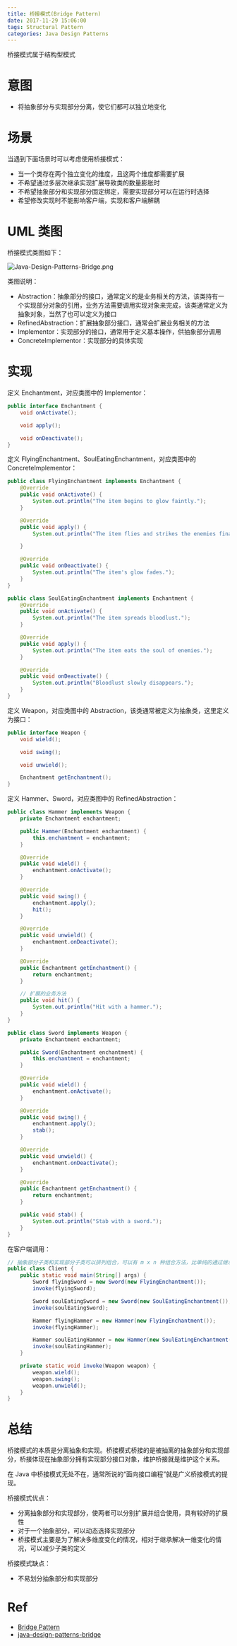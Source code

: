 ```yaml
---
title: 桥接模式(Bridge Pattern)
date: 2017-11-29 15:06:00
tags: Structural Pattern
categories: Java Design Patterns
---
```


桥接模式属于结构型模式

<!-- more -->

# 意图

* 将抽象部分与实现部分分离，使它们都可以独立地变化

# 场景

当遇到下面场景时可以考虑使用桥接模式：

* 当一个类存在两个独立变化的维度，且这两个维度都需要扩展
* 不希望通过多层次继承实现扩展导致类的数量膨胀时
* 不希望抽象部分和实现部分固定绑定，需要实现部分可以在运行时选择
* 希望修改实现时不能影响客户端，实现和客户端解耦

# UML 类图

桥接模式类图如下：

![Java-Design-Patterns-Bridge.png](http://otg3f8t90.bkt.clouddn.com/2018/1/25/Java-Design-Patterns-Bridge.png)

类图说明：

* Abstraction：抽象部分的接口，通常定义的是业务相关的方法，该类持有一个实现部分对象的引用，业务方法需要调用实现对象来完成，该类通常定义为抽象对象，当然了也可以定义为接口
* RefinedAbstraction：扩展抽象部分接口，通常会扩展业务相关的方法
* Implementor：实现部分的接口，通常用于定义基本操作，供抽象部分调用
* ConcreteImplementor：实现部分的具体实现

# 实现

定义 Enchantment，对应类图中的 Implementor：

```java
public interface Enchantment {
    void onActivate();

    void apply();

    void onDeactivate();
}
```

定义 FlyingEnchantment、SoulEatingEnchantment，对应类图中的 ConcreteImplementor：

```java
public class FlyingEnchantment implements Enchantment {
    @Override
    public void onActivate() {
        System.out.println("The item begins to glow faintly.");
    }

    @Override
    public void apply() {
        System.out.println("The item flies and strikes the enemies finally returning to owner's hand.");

    }

    @Override
    public void onDeactivate() {
        System.out.println("The item's glow fades.");
    }
}
```

```java
public class SoulEatingEnchantment implements Enchantment {
    @Override
    public void onActivate() {
        System.out.println("The item spreads bloodlust.");
    }

    @Override
    public void apply() {
        System.out.println("The item eats the soul of enemies.");
    }

    @Override
    public void onDeactivate() {
        System.out.println("Bloodlust slowly disappears.");
    }
}
```

定义 Weapon，对应类图中的 Abstraction，该类通常被定义为抽象类，这里定义为接口：

```java
public interface Weapon {
    void wield();

    void swing();

    void unwield();

    Enchantment getEnchantment();
}
```

定义 Hammer、Sword，对应类图中的 RefinedAbstraction：

```java
public class Hammer implements Weapon {
    private Enchantment enchantment;

    public Hammer(Enchantment enchantment) {
        this.enchantment = enchantment;
    }

    @Override
    public void wield() {
        enchantment.onActivate();
    }

    @Override
    public void swing() {
        enchantment.apply();
        hit();
    }

    @Override
    public void unwield() {
        enchantment.onDeactivate();
    }

    @Override
    public Enchantment getEnchantment() {
        return enchantment;
    }

    // 扩展的业务方法
    public void hit() {
        System.out.println("Hit with a hammer.");
    }
}
```

```java
public class Sword implements Weapon {
    private Enchantment enchantment;

    public Sword(Enchantment enchantment) {
        this.enchantment = enchantment;
    }

    @Override
    public void wield() {
        enchantment.onActivate();
    }

    @Override
    public void swing() {
        enchantment.apply();
        stab();
    }

    @Override
    public void unwield() {
        enchantment.onDeactivate();
    }

    @Override
    public Enchantment getEnchantment() {
        return enchantment;
    }

    public void stab() {
        System.out.println("Stab with a sword.");
    }
}
```

在客户端调用：

```java
// 抽象部分子类和实现部分子类可以排列组合，可以有 m x n 种组合方法，比单纯的通过继承扩展减少很多子类
public class Client {
    public static void main(String[] args) {
        Sword flyingSword = new Sword(new FlyingEnchantment());
        invoke(flyingSword);

        Sword soulEatingSword = new Sword(new SoulEatingEnchantment());
        invoke(soulEatingSword);

        Hammer flyingHammer = new Hammer(new FlyingEnchantment());
        invoke(flyingHammer);

        Hammer soulEatingHammer = new Hammer(new SoulEatingEnchantment());
        invoke(soulEatingHammer);
    }

    private static void invoke(Weapon weapon) {
        weapon.wield();
        weapon.swing();
        weapon.unwield();
    }
}
```

# 总结

桥接模式的本质是分离抽象和实现。桥接模式桥接的是被抽离的抽象部分和实现部分，桥接体现在抽象部分拥有实现部分接口对象，维护桥接就是维护这个关系。

在 Java 中桥接模式无处不在，通常所说的“面向接口编程”就是广义桥接模式的提现。

桥接模式优点：

* 分离抽象部分和实现部分，使两者可以分别扩展并组合使用，具有较好的扩展性
* 对于一个抽象部分，可以动态选择实现部分
* 桥接模式主要是为了解决多维度变化的情况，相对于继承解决一维变化的情况，可以减少子类的定义

桥接模式缺点：

* 不易划分抽象部分和实现部分

# Ref

* [Bridge Pattern](http://www.oodesign.com/bridge-pattern.html)
* [java-design-patterns-bridge](https://github.com/iluwatar/java-design-patterns/blob/master/bridge/pom.xml)
